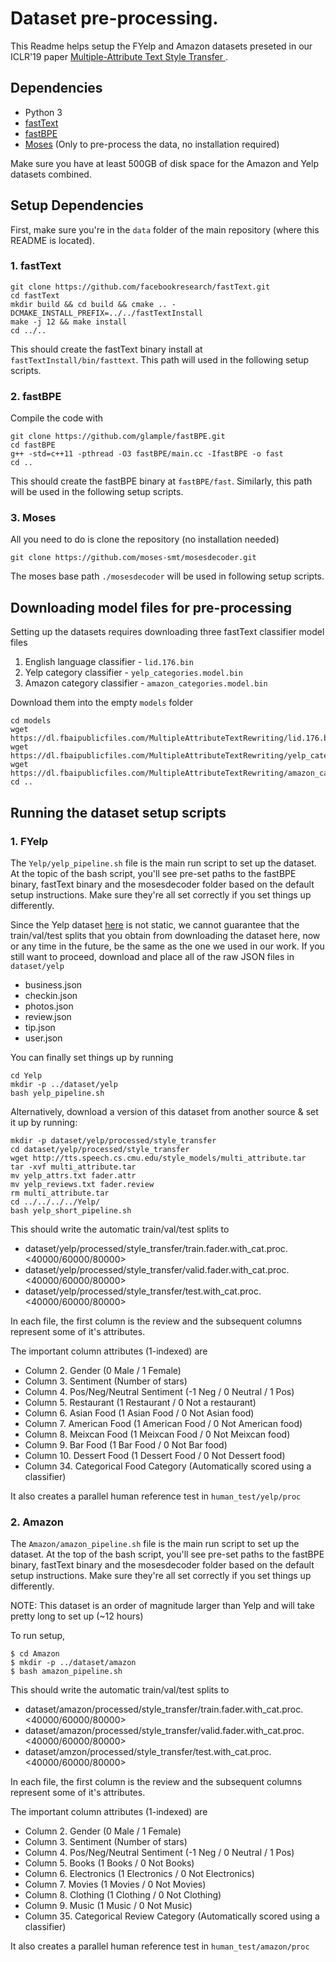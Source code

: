 # Dataset pre-processing.

This Readme helps setup the FYelp and Amazon datasets preseted in our ICLR'19 paper [Multiple-Attribute Text Style Transfer
](https://arxiv.org/abs/1811.00552).

## Dependencies

* Python 3
* [fastText](https://github.com/facebookresearch/fastText)
* [fastBPE](https://github.com/glample/fastBPE) 
* [Moses](https://github.com/moses-smt/mosesdecoder) (Only to pre-process the data, no installation required)

Make sure you have at least 500GB of disk space for the Amazon and Yelp datasets combined.

## Setup Dependencies

First, make sure you're in the `data` folder of the main repository (where this README is located).

### 1. fastText

```
git clone https://github.com/facebookresearch/fastText.git
cd fastText
mkdir build && cd build && cmake .. -DCMAKE_INSTALL_PREFIX=../../fastTextInstall
make -j 12 && make install
cd ../..
```

This should create the fastText binary install at `fastTextInstall/bin/fasttext`. This path will used in the following setup scripts.

### 2. fastBPE

Compile the code with
```
git clone https://github.com/glample/fastBPE.git
cd fastBPE
g++ -std=c++11 -pthread -O3 fastBPE/main.cc -IfastBPE -o fast
cd ..
```

This should create the fastBPE binary at `fastBPE/fast`. Similarly, this path will be used in the following setup scripts.

### 3. Moses

All you need to do is clone the repository (no installation needed)

```
git clone https://github.com/moses-smt/mosesdecoder.git
```

The moses base path `./mosesdecoder` will be used in following setup scripts.

## Downloading model files for pre-processing

Setting up the datasets requires downloading three fastText classifier model files

1. English language classifier - `lid.176.bin`
2. Yelp category classifier - `yelp_categories.model.bin`
3. Amazon category classifier - `amazon_categories.model.bin`

Download them into the empty `models` folder

```
cd models
wget https://dl.fbaipublicfiles.com/MultipleAttributeTextRewriting/lid.176.bin
wget https://dl.fbaipublicfiles.com/MultipleAttributeTextRewriting/yelp_categories.model.bin
wget https://dl.fbaipublicfiles.com/MultipleAttributeTextRewriting/amazon_categories.model.bin
cd ..
```

## Running the dataset setup scripts

### 1. FYelp

The `Yelp/yelp_pipeline.sh` file is the main run script to set up the dataset. At the topic of the bash script, you'll see pre-set paths to the fastBPE binary, fastText binary and the mosesdecoder folder based on the default setup instructions. Make sure they're all set correctly if you set things up differently.

Since the Yelp dataset [here](https://www.yelp.com/dataset/download) is not static, we cannot guarantee that the train/val/test splits that you obtain from downloading the dataset here, now or any time in the future, be the same as the one we used in our work. If you still want to proceed, download and place all of the raw JSON files in `dataset/yelp`

* business.json
* checkin.json
* photos.json
* review.json
* tip.json
* user.json

You can finally set things up by running

```
cd Yelp
mkdir -p ../dataset/yelp
bash yelp_pipeline.sh
```

Alternatively, download a version of this dataset from another source & set it up by running:

```
mkdir -p dataset/yelp/processed/style_transfer
cd dataset/yelp/processed/style_transfer
wget http://tts.speech.cs.cmu.edu/style_models/multi_attribute.tar
tar -xvf multi_attribute.tar
mv yelp_attrs.txt fader.attr
mv yelp_reviews.txt fader.review
rm multi_attribute.tar
cd ../../../../Yelp/
bash yelp_short_pipeline.sh
```

This should write the automatic train/val/test splits to

* dataset/yelp/processed/style_transfer/train.fader.with_cat.proc.<40000/60000/80000>
* dataset/yelp/processed/style_transfer/valid.fader.with_cat.proc.<40000/60000/80000>
* dataset/yelp/processed/style_transfer/test.with_cat.proc.<40000/60000/80000>

In each file, the first column is the review and the subsequent columns represent some of it's attributes.

The important column attributes (1-indexed) are

* Column 2. Gender (0 Male / 1 Female)
* Column 3. Sentiment (Number of stars)
* Column 4. Pos/Neg/Neutral Sentiment (-1 Neg / 0 Neutral / 1 Pos)
* Column 5. Restaurant (1 Restaurant / 0 Not a restaurant) 
* Column 6. Asian Food (1 Asian Food / 0 Not Asian food)
* Column 7. American Food (1 American Food / 0 Not American food)
* Column 8. Meixcan Food (1 Meixcan Food / 0 Not Meixcan food)
* Column 9. Bar Food (1 Bar Food / 0 Not Bar food)
* Column 10. Dessert Food (1 Dessert Food / 0 Not Dessert food)
* Column 34. Categorical Food Category (Automatically scored using a classifier)

It also creates a parallel human reference test in `human_test/yelp/proc`

### 2. Amazon

The `Amazon/amazon_pipeline.sh` file is the main run script to set up the dataset. At the top of the bash script, you'll see pre-set paths to the fastBPE binary, fastText binary and the mosesdecoder folder based on the default setup instructions. Make sure they're all set correctly if you set things up differently.

NOTE: This dataset is an order of magnitude larger than Yelp and will take pretty long to set up (~12 hours)

To run setup,

```
$ cd Amazon
$ mkdir -p ../dataset/amazon
$ bash amazon_pipeline.sh
```

This should write the automatic train/val/test splits to

* dataset/amazon/processed/style_transfer/train.fader.with_cat.proc.<40000/60000/80000>
* dataset/amazon/processed/style_transfer/valid.fader.with_cat.proc.<40000/60000/80000>
* dataset/amzon/processed/style_transfer/test.with_cat.proc.<40000/60000/80000>

In each file, the first column is the review and the subsequent columns represent some of it's attributes.

The important column attributes (1-indexed) are

* Column 2. Gender (0 Male / 1 Female)
* Column 3. Sentiment (Number of stars)
* Column 4. Pos/Neg/Neutral Sentiment (-1 Neg / 0 Neutral / 1 Pos)
* Column 5. Books (1 Books / 0 Not Books)
* Column 6. Electronics (1 Electronics / 0 Not Electronics)
* Column 7. Movies (1 Movies / 0 Not Movies)
* Column 8. Clothing (1 Clothing / 0 Not Clothing)
* Column 9. Music (1 Music / 0 Not Music)
* Column 35. Categorical Review Category (Automatically scored using a classifier)

It also creates a parallel human reference test in `human_test/amazon/proc`
